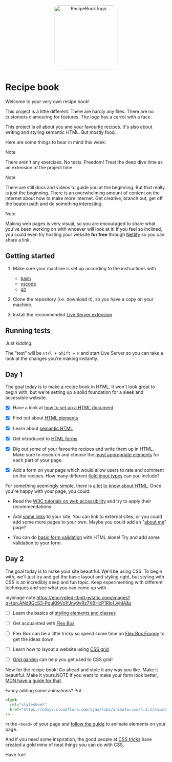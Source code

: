 <p align="center">
  <img width="200px" style="border-radius: 16px;" src="./rb-logo.png" alt="RecipeBook logo"/>
</p>

# Recipe book

Welcome to your very own recipe book!

This project is a little different. There are hardly any files. There are no
customers clamouring for features. The logo has a carrot with a face.

This project is all about you and your favourite recipes. It's also about
writing and styling semantic HTML. But mostly food.

Here are some things to bear in mind this week:

> [!NOTE]
>
> There aren't any exercises. No tests. Freedom! Treat the deep dive time as an
> extension of the project time.

> [!NOTE]
>
> There are still docs and videos to guide you at the beginning. But that really
> is just the beginning. There is an overwhelming amount of content on the
> internet about how to make more internet. Get creative, branch out, get off
> the beaten path and do something interesting.

> [!NOTE]
>
> Making web pages is very visual, so you are encouraged to share what you've
> been working on with whoever will look at it! If you feel so inclined, you
> could even try hosting your website **for free** through
> [Netlify](https://www.netlify.com/) so you can share a link.

## Getting started

1. Make sure your machine is set up according to the instructions with

   - [bash](https://tech-docs.corndel.com/bash/)
   - [vscode](https://tech-docs.corndel.com/vscode/)
   - [git](https://tech-docs.corndel.com/git/)

1. Clone the repository (i.e. download it), so you have a copy on your machine.

1. Install the recommended
   [Live Server extension](vscode:extension/ritwickdey.LiveServer)

## Running tests

Just kidding.

The "test" will be `Ctrl + Shift + P` and start Live Server so you can take a
look at the changes you're making instantly.

## Day 1

The goal today is to make a recipe book in HTML. It won't look great to begin
with, but we're setting up a solid foundation for a sleek and accessible
website.

- [x] Have a look at
      [how to set up a HTML document](https://tech-docs.corndel.com/html-css/html-document.html)

- [x] Find out about
      [HTML elements](https://tech-docs.corndel.com/html-css/html-elements.html)

- [x] Learn about
      [semantic HTML](https://tech-docs.corndel.com/html-css/semantic-html.html)

- [x] Get introduced to
      [HTML forms](https://tech-docs.corndel.com/html-css/html-forms.html)

- [x] Dig out some of your favourite recipes and write them up in HTML. Make
      sure to research and choose the
      [most appropriate elements](https://developer.mozilla.org/en-US/docs/Web/HTML/Element)
      for each part of your page.

- [x] Add a form on your page which would allow users to rate and comment on the
      recipes. How many different
      [field input types](https://developer.mozilla.org/en-US/docs/Learn/Forms/HTML5_input_types)
      can you include?

For something seemingly simple, there is
[a lot to know about HTML](https://www.htmhell.dev/adventcalendar/2023/24/).
Once you're happy with your page, you could:

- Read the
  [W3C tutorials on web accessibility](https://www.w3.org/WAI/tutorials/) and
  try to apply their recommendations

- Add
  [some links](https://developer.mozilla.org/en-US/docs/Learn/HTML/Introduction_to_HTML/Creating_hyperlinks)
  to your site. You can link to external sites, or you could add some more pages
  to your own. Maybe you could add an
  "[about me](https://mailchimp.com/resources/how-to-write-about-me-page/)"
  page?

- You can do
  [basic form validation](https://developer.mozilla.org/en-US/docs/Learn/Forms/Form_validation)
  with HTML alone! Try and add some validation to your form.

## Day 2

The goal today is to make your site beautiful. We'll be using CSS. To begin
with, we'll just try and get the basic layout and styling right, but styling
with CSS is an incredibly deep and fun topic. Keep experimenting with different
techniques and see what you can come up with.

myimage note https://encrypted-tbn0.gstatic.com/images?q=tbn:ANd9GcS3-PguKl9Vo1fJny9vRz7XBHcP1Rlo1JyhlA&s

- [ ] Learn the basics of
      [styling elements and classes](https://tech-docs.corndel.com/html-css/styling-elements.html)

- [ ] Get acquainted with
      [Flex Box](https://tech-docs.corndel.com/html-css/flexbox.html)

- [ ] Flex Box can be a little tricky so spend some time on
      [Flex Box Froggy](https://flexboxfroggy.com/) to get the ideas down.

- [ ] Learn how to layout a website using
      [CSS grid](https://tech-docs.corndel.com/html-css/layouts-with-grid.html)

- [ ] [Grid garden](https://cssgridgarden.com/) can help you get used to CSS
      grid!

Now for the recipe book! Go ahead and style it any way you like. Make it
beautiful. Make it yours.NOTE If you want to make your form look better,
[MDN have a guide for that](https://developer.mozilla.org/en-US/docs/Learn/Forms/Styling_web_forms).

Fancy adding some animations? Put

```html
<link
  rel="stylesheet"
  href="https://cdnjs.cloudflare.com/ajax/libs/animate.css/4.1.1/animate.min.css"
/>
```

in the `<head>` of your page and
[follow the guide](https://animate.style/#usage) to animate elements on your
page.

And if you need some inspiration, the good people at
[CSS tricks](https://css-tricks.com/) have created a gold mine of neat things
you can do with CSS.

Have fun!
